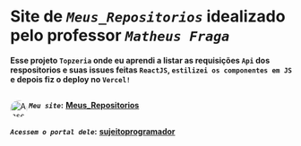 # Site de _`Meus_Repositorios`_ idealizado pelo professor _`Matheus Fraga`_
**Esse projeto `Topzeria` onde eu aprendi a listar as requisições `Api` dos respositorios e suas issues feitas `ReactJS`, `estilizei os componentes em JS` e depois fiz o deploy no `Vercel!`** <br>
##
**_`Meu site`_:**</div>
<a href="https://repos-eta-one.vercel.app/" target="_blank"><img align="left" alt="Ansel-pic" height="30" style="border-radius:30px;" src="https://user-images.githubusercontent.com/66381597/167222900-88b7923c-a06d-46d4-bd88-8ed2cb883f7d.png" target="_blank">  **Meus_Repositorios** </a>
##
**_`Acessem o portal dele`_:** <a href="https://sujeitoprogramador.com/fabricadeaplicativos/" target="_blank"> **sujeitoprogramador**</a> 





